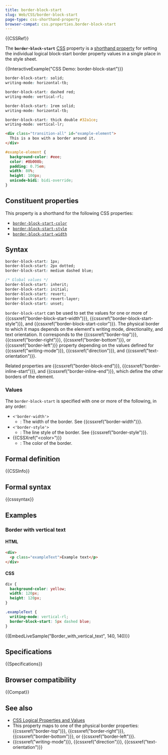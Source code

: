 ```yaml
---
title: border-block-start
slug: Web/CSS/border-block-start
page-type: css-shorthand-property
browser-compat: css.properties.border-block-start
---
```


{{CSSRef}}

The **`border-block-start`** [CSS](/en-US/docs/Web/CSS) property is a [shorthand property](/en-US/docs/Web/CSS/Shorthand_properties) for setting the individual logical block-start border property values in a single place in the style sheet.

{{InteractiveExample("CSS Demo: border-block-start")}}

```css interactive-example-choice
border-block-start: solid;
writing-mode: horizontal-tb;
```

```css interactive-example-choice
border-block-start: dashed red;
writing-mode: vertical-rl;
```

```css interactive-example-choice
border-block-start: 1rem solid;
writing-mode: horizontal-tb;
```

```css interactive-example-choice
border-block-start: thick double #32a1ce;
writing-mode: vertical-lr;
```

```html interactive-example
<div class="transition-all" id="example-element">
  This is a box with a border around it.
</div>
```

```css interactive-example
#example-element {
  background-color: #eee;
  color: #8b008b;
  padding: 0.75em;
  width: 80%;
  height: 100px;
  unicode-bidi: bidi-override;
}
```

## Constituent properties

This property is a shorthand for the following CSS properties:

- [`border-block-start-color`](/en-US/docs/Web/CSS/border-block-start-color)
- [`border-block-start-style`](/en-US/docs/Web/CSS/border-block-start-style)
- [`border-block-start-width`](/en-US/docs/Web/CSS/border-block-start-width)

## Syntax

```css
border-block-start: 1px;
border-block-start: 2px dotted;
border-block-start: medium dashed blue;

/* Global values */
border-block-start: inherit;
border-block-start: initial;
border-block-start: revert;
border-block-start: revert-layer;
border-block-start: unset;
```

`border-block-start` can be used to set the values for one or more of {{cssxref("border-block-start-width")}}, {{cssxref("border-block-start-style")}}, and {{cssxref("border-block-start-color")}}. The physical border to which it maps depends on the element's writing mode, directionality, and text orientation. It corresponds to the {{cssxref("border-top")}}, {{cssxref("border-right")}}, {{cssxref("border-bottom")}}, or {{cssxref("border-left")}} property depending on the values defined for {{cssxref("writing-mode")}}, {{cssxref("direction")}}, and {{cssxref("text-orientation")}}.

Related properties are {{cssxref("border-block-end")}}, {{cssxref("border-inline-start")}}, and {{cssxref("border-inline-end")}}, which define the other borders of the element.

### Values

The `border-block-start` is specified with one or more of the following, in any order:

- `<'border-width'>`
  - : The width of the border. See {{cssxref("border-width")}}.
- `<'border-style'>`
  - : The line style of the border. See {{cssxref("border-style")}}.
- {{CSSXref("&lt;color&gt;")}}
  - : The color of the border.

## Formal definition

{{CSSInfo}}

## Formal syntax

{{csssyntax}}

## Examples

### Border with vertical text

#### HTML

```html
<div>
  <p class="exampleText">Example text</p>
</div>
```

#### CSS

```css
div {
  background-color: yellow;
  width: 120px;
  height: 120px;
}

.exampleText {
  writing-mode: vertical-rl;
  border-block-start: 5px dashed blue;
}
```

{{EmbedLiveSample("Border_with_vertical_text", 140, 140)}}

## Specifications

{{Specifications}}

## Browser compatibility

{{Compat}}

## See also

- [CSS Logical Properties and Values](/en-US/docs/Web/CSS/CSS_logical_properties_and_values)
- This property maps to one of the physical border properties: {{cssxref("border-top")}}, {{cssxref("border-right")}}, {{cssxref("border-bottom")}}, or {{cssxref("border-left")}}.
- {{cssxref("writing-mode")}}, {{cssxref("direction")}}, {{cssxref("text-orientation")}}
